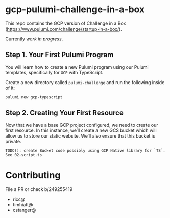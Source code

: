 # gcp-pulumi-challenge-in-a-box

This repo contains the GCP version of Challenge in a Box (https://www.pulumi.com/challenge/startup-in-a-box/).

Currently *work in progress*.

## Step 1. Your First Pulumi Program

You will learn how to create a new Pulumi program using our Pulumi templates,
specifically for `GCP` with TypeScript.

Create a new directory called `pulumi-challenge` and run the following inside of it:

    pulumi new gcp-typescript

## Step 2. Creating Your First Resource

Now that we have a base GCP project configured, we need to create our first resource.
In this instance, we’ll create a new GCS bucket which will allow us to store our static website.
We’ll also ensure that this bucket is private.

    TODO(): create Bucket code possibly using GCP Native library for `TS`.
    See 02-script.ts







# Contributing

File a PR or check b/249255419

* ricc@
* timhiatt@
* cstanger@
